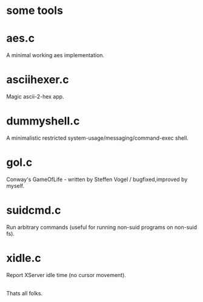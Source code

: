 some tools
========

aes.c
========
A minimal working aes implementation.<br />

asciihexer.c
========
Magic ascii-2-hex app.<br />

dummyshell.c
========
A minimalistic restricted system-usage/messaging/command-exec shell.<br />

gol.c
========
Conway's GameOfLife - written by Steffen Vogel / bugfixed,improved by myself. <br />

suidcmd.c
========
Run arbitrary commands (useful for running non-suid programs on non-suid fs).<br />

xidle.c
========
Report XServer idle time (no cursor movement).<br />

<br />
Thats all folks.<br />
